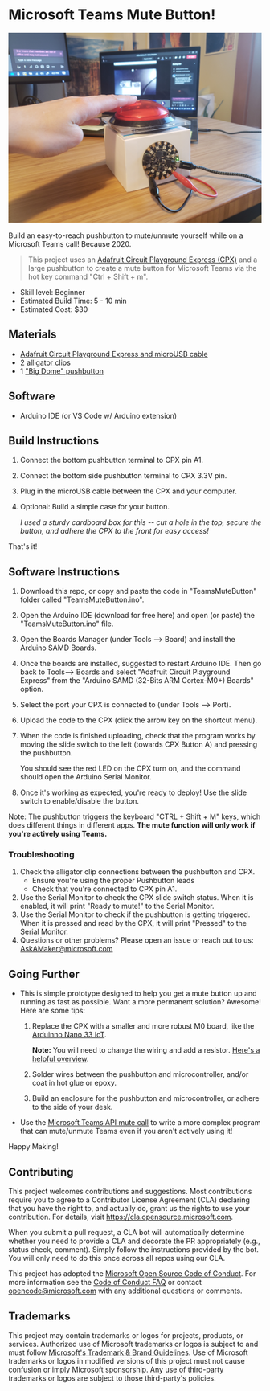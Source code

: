 # Microsoft Teams Mute Button!

![Mute Button demonstration during a Microsoft Teams call](\images\Cover-2.jpg "Quickly mute/unmute during a Microsoft Teams Call!")

Build an easy-to-reach pushbutton to mute/unmute yourself while on a Microsoft Teams call! Because 2020.

> This project uses an [Adafruit Circuit Playground Express (CPX)](https://www.adafruit.com/product/3333) and a large pushbutton to create a mute button for Microsoft Teams via the hot key command "Ctrl + Shift + m".

* Skill level: Beginner
* Estimated Build Time: 5 - 10 min
* Estimated Cost: $30

## Materials
* [Adafruit Circuit Playground Express and microUSB cable](https://www.adafruit.com/product/3517)
* 2 [alligator clips](https://www.adafruit.com/product/1008)
* 1 ["Big Dome" pushbutton](https://www.gravitech.us/bigdopubured.html)

## Software
* Arduino IDE (or VS Code w/ Arduino extension)

## Build Instructions
1. Connect the bottom pushbutton terminal to CPX pin A1.
2. Connect the bottom side pushbutton terminal to CPX 3.3V pin.
3. Plug in the microUSB cable between the CPX and your computer.
4. Optional: Build a simple case for your button. 

    *I used a sturdy cardboard box for this -- cut a hole in the top, secure the button, and adhere the CPX to the front for easy access!*

That's it! 

## Software Instructions
1. Download this repo, or copy and paste the code in "TeamsMuteButton" folder called "TeamsMuteButton.ino".
1. Open the Arduino IDE (download for free here) and open (or paste) the "TeamsMuteButton.ino" file.
1. Open the Boards Manager (under Tools --> Board) and install the Arduino SAMD Boards.
1. Once the boards are installed, suggested to restart Arduino IDE. Then go back to Tools--> Boards and select "Adafruit Circuit Playground Express" from the "Arduino SAMD (32-Bits ARM Cortex-M0+) Boards" option.
1. Select the port your CPX is connected to (under Tools --> Port).
1. Upload the code to the CPX (click the arrow key on the shortcut menu).
1. When the code is finished uploading, check that the program works by moving the slide switch to the left (towards CPX Button A) and pressing the pushbutton.
    
    You should see the red LED on the CPX turn on, and the command should open the Arduino Serial Monitor.

1. Once it's working as expected, you're ready to deploy! Use the slide switch to enable/disable the button.

Note: The pushbutton triggers the keyboard "CTRL + Shift + M" keys, which does different things in different apps. **The mute function will only work if you're actively using Teams.**

### Troubleshooting
1. Check the alligator clip connections between the pushbutton and CPX. 
    * Ensure you're using the proper Pushbutton leads
    * Check that you're connected to CPX pin A1.
1. Use the Serial Monitor to check the CPX slide switch status. When it is enabled, it will print "Ready to mute!" to the Serial Monitor.
1. Use the Serial Monitor to check if the pushbutton is getting triggered. When it is pressed and read by the CPX, it will print "Pressed" to the Serial Monitor.
1. Questions or other problems? Please open an issue or reach out to us: AskAMaker@microsoft.com


## Going Further
* This is simple prototype designed to help you get a mute button up and running as fast as possible. Want a more permanent solution? Awesome! Here are some tips:
    
    1.  Replace the CPX with a smaller and more robust M0 board, like the [Arduinno Nano 33 IoT](https://store.arduino.cc/usa/nano-33-iot).
        
        **Note:** You will need to change the wiring  and add a resistor. [Here's a helpful overview](https://www.arduino.cc/en/tutorial/pushbutton).

    1. Solder wires between the pushbutton and microcontroller, and/or coat in hot glue or epoxy.
    1. Build an enclosure for the pushbutton and microcontroller, or adhere to the side of your desk.

* Use the [Microsoft Teams API mute call](https://docs.microsoft.com/en-us/graph/api/call-mute?view=graph-rest-1.0&tabs=http) to write a more complex program that can mute/unmute Teams even if you aren't actively using it!


Happy Making!

## Contributing

This project welcomes contributions and suggestions.  Most contributions require you to agree to a
Contributor License Agreement (CLA) declaring that you have the right to, and actually do, grant us
the rights to use your contribution. For details, visit https://cla.opensource.microsoft.com.

When you submit a pull request, a CLA bot will automatically determine whether you need to provide
a CLA and decorate the PR appropriately (e.g., status check, comment). Simply follow the instructions
provided by the bot. You will only need to do this once across all repos using our CLA.

This project has adopted the [Microsoft Open Source Code of Conduct](https://opensource.microsoft.com/codeofconduct/).
For more information see the [Code of Conduct FAQ](https://opensource.microsoft.com/codeofconduct/faq/) or
contact [opencode@microsoft.com](mailto:opencode@microsoft.com) with any additional questions or comments.

## Trademarks

This project may contain trademarks or logos for projects, products, or services. Authorized use of Microsoft 
trademarks or logos is subject to and must follow 
[Microsoft's Trademark & Brand Guidelines](https://www.microsoft.com/en-us/legal/intellectualproperty/trademarks/usage/general).
Use of Microsoft trademarks or logos in modified versions of this project must not cause confusion or imply Microsoft sponsorship.
Any use of third-party trademarks or logos are subject to those third-party's policies.
